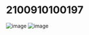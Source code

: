 # 2100910100197

![image](https://github.com/user-attachments/assets/2e0dc137-c1ef-4d84-951a-594072d97779)
![image](https://github.com/user-attachments/assets/cca2694f-8b15-4fbc-9e98-29e0ac2586bb)
